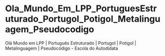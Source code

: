 # Ola_Mundo_Em_LPP_PortuguesEstruturado_Portugol_Potigol_Metalinguagem_Pseudocodigo
 Olá Mundo em LPP | Português Estruturado | Portugol | Potigol | Metalinguagem | Pseudocódigo - Escola do Autodidata
